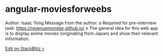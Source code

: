 # angular-moviesforweebs

Author: Isaac Yong
Message from the author:
o Required for pre-interview task: https://revenuemonster.github.io/
o The general idea for this web app is to display anime movies (originating from Japan) and show their relevant information. 


[Edit on StackBlitz ⚡️](https://stackblitz.com/edit/angular-moviesforweebs)
